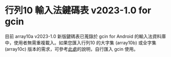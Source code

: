 # 行列10 輸入法鍵碼表 v2023-1.0 for gcin
目前 array10a v2023-1.0 新版鍵碼表已蒐錄於 gcin for Android 的輸入法資料庫中，使用者無需重複載入。如果您匯入行列10 的大字集 (array10b) 或全字集 (array10c) 版本的需求，可參考[此處](https://github.com/gontera/array30/wiki/gcin-for-Android-%E6%95%99%E5%AD%B8-(3)%EF%BC%9A%E6%8E%9B%E8%BC%89%E6%96%B0%E7%89%88%E8%A1%8C%E5%88%97%E8%BC%B8%E5%85%A5%E6%B3%95%E6%A8%A1%E7%B5%84)的說明，自行匯入 gcin 使用。
